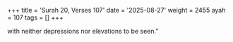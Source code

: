 +++
title = 'Surah 20, Verses 107'
date = '2025-08-27'
weight = 2455
ayah = 107
tags = []
+++

with neither depressions nor elevations to be seen.”